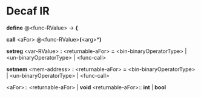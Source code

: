 # Decaf IR


**define** @\<func-RValue\> -> <aFor> **{**

**call** \<aFor\> @\<func-RValue\>**(**\<arg\>***)**

**setreg** \<var-RValue\> **:** \<returnable-aFor\> **=** \<bin-binaryOperatorType\> | \<un-binaryOperatorType\> | \<func-call\>

**setmem** \<mem-address\> **:** \<returnable-aFor\> **=** \<bin-binaryOperatorType\> | \<un-binaryOperatorType\> | \<func-call\>



\<aFor\>:: \<returnable-aFor\> | **void**
\<returnable-aFor\>:: **int** | **bool**
